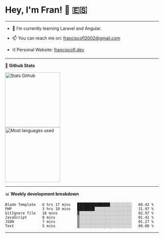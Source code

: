 # Hey, I'm Fran! 👋 :es:

-------

- 🌱 I’m currently learning Laravel and Angular.

- 📫 You can reach me on: franciscofl2002@gmail.com

- ⛓  Personal Website: [franciscofl.dev](https://www.franciscofl.dev/)

-------

📝 **Github Stats**


<div align="left">
  <img height="180em" src="https://github-readme-stats.vercel.app/api?username=franciscofl12&count_private=true&show_icons=true&theme=dracula&bg_color=-45deg,282A36,3D3344" alt="Stats Github"/>
  <br>
  <img height="180em" src="https://github-readme-stats.vercel.app/api/top-langs/?username=franciscofl12&count_private&theme=dracula&bg_color=-45deg,282A36,3D3344&layout=compact&langs_count=6" alt="Most languages used"/>
</div>

-------

📊 **Weekly development breakdown**


<!--START_SECTION:waka-->

```text
Blade Template   6 hrs 17 mins   ███████████████░░░░░░░░░░   60.42 %
PHP              3 hrs 19 mins   ████████░░░░░░░░░░░░░░░░░   31.97 %
GitIgnore file   18 mins         ▓░░░░░░░░░░░░░░░░░░░░░░░░   02.97 %
JavaScript       8 mins          ▒░░░░░░░░░░░░░░░░░░░░░░░░   01.41 %
JSON             7 mins          ▒░░░░░░░░░░░░░░░░░░░░░░░░   01.27 %
Text             5 mins          ▒░░░░░░░░░░░░░░░░░░░░░░░░   00.80 %
```

<!--END_SECTION:waka-->

-------

